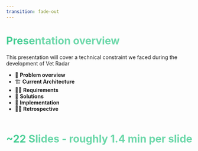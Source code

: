 ```yaml
---
transition: fade-out
---
```


# Presentation overview

This presentation will cover a technical constraint we faced during the development of Vet Radar

- 📝 **Problem overview**
- 🏗️ **Current Architecture**
- 🧑‍💻 **Requirements**
- 🤹 **Solutions**
- 🧱 **Implementation**
- 🧘‍♀️ **Retrospective**
  <br>
  <br>

# ~22 Slides - roughly 1.4 min per slide

<!--
You can have `style` tag in markdown to override the style for the current page.
Learn more: https://sli.dev/features/slide-scope-style
-->

<style>
h1 {
  background-color: #6dd8aa;
  background-image: linear-gradient(45deg, #45CD93 10%, #6dd8aa80 20%);
  background-size: 100%;
  -webkit-background-clip: text;
  -moz-background-clip: text;
  -webkit-text-fill-color: transparent;
  -moz-text-fill-color: transparent;
}
</style>

<!--
Here is another comment.
-->